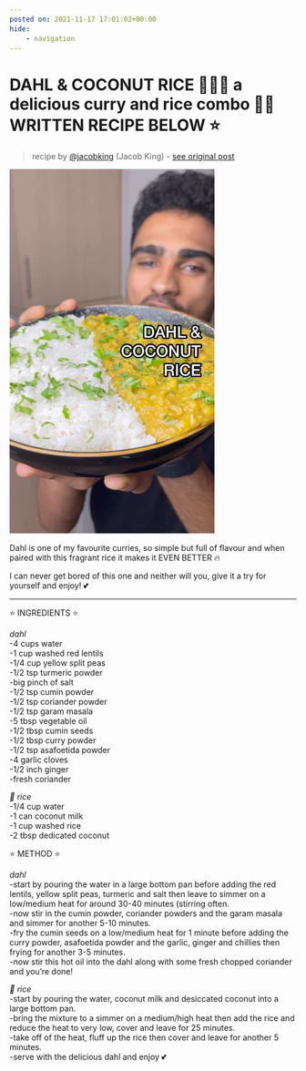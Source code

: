 ```yaml
---
posted on: 2021-11-17 17:01:02+00:00
hide:
    - navigation
---
```


# DAHL & COCONUT RICE 🥥🥥🥥 a delicious curry and rice combo 👏🏾 WRITTEN RECIPE BELOW ⭐️  

> recipe by [@jacobking](https://www.instagram.com/jacobking/) 
(Jacob King) - [see original post](https://instagram.com/p/CWYnGkNKbFL)

![](../img/jacobking_17-11-2021_1711.png)

  
Dahl is one of my favourite curries, so simple but full of flavour and when paired with this fragrant rice it makes it EVEN BETTER 🔥   
  
I can never get bored of this one and neither will you, give it a try for yourself and enjoy! 💕   
______________________________________  
  
⭐️ INGREDIENTS ⭐️   
  
*dahl*  
-4 cups water  
-1 cup washed red lentils  
-1/4 cup yellow split peas  
-1/2 tsp turmeric powder  
-big pinch of salt  
-1/2 tsp cumin powder  
-1/2 tsp coriander powder  
-1/2 tsp garam masala  
-5 tbsp vegetable oil  
-1/2 tbsp cumin seeds  
-1/2 tbsp curry powder  
-1/2 tsp asafoetida powder  
-4 garlic cloves  
-1/2 inch ginger  
-fresh coriander   
  
*🥥 rice*  
-1/4 cup water  
-1 can coconut milk  
-1 cup washed rice  
-2 tbsp dedicated coconut   
  
⭐️ METHOD ⭐️   
  
*dahl*  
-start by pouring the water in a large bottom pan before adding the red lentils, yellow split peas, turmeric and salt then leave to simmer on a low/medium heat for around 30-40 minutes (stirring often.  
-now stir in the cumin powder, coriander powders and the garam masala and simmer for another 5-10 minutes.  
-fry the cumin seeds on a low/medium heat for 1 minute before adding the curry powder, asafoetida powder and the garlic, ginger and chillies then frying for another 3-5 minutes.  
-now stir this hot oil into the dahl along with some fresh chopped coriander and you’re done!  
  
*🥥 rice*  
-start by pouring the water, coconut milk and desiccated coconut into a large bottom pan.  
-bring the mixture to a simmer on a medium/high heat then add the rice and reduce the heat to very low, cover and leave for 25 minutes.  
-take off of the heat, fluff up the rice then cover and leave for another 5 minutes.  
-serve with the delicious dahl and enjoy 💕   